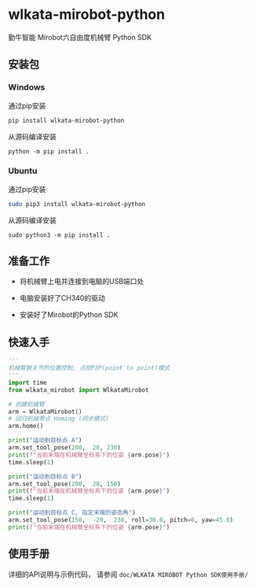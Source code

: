 # wlkata-mirobot-python 

勤牛智能 Mirobot六自由度机械臂 Python SDK

## 安装包

### Windows
通过pip安装
```bash
pip install wlkata-mirobot-python
```

从源码编译安装
```
python -m pip install .
```

### Ubuntu
通过pip安装
```bash
sudo pip3 install wlkata-mirobot-python
```
从源码编译安装
```
sudo python3 -m pip install .
```



## 准备工作

* 将机械臂上电并连接到电脑的USB端口处

* 电脑安装好了CH340的驱动

* 安装好了Mirobot的Python SDK

  

## 快速入手

```python
'''
机械臂腕关节的位置控制, 点控P2P(point to point)模式
'''
import time
from wlkata_mirobot import WlkataMirobot

# 创建机械臂 
arm = WlkataMirobot()
# 回归机械零点 Homing (同步模式)
arm.home()

print("运动到目标点 A")
arm.set_tool_pose(200,  20, 230)
print(f"当前末端在机械臂坐标系下的位姿 {arm.pose}")
time.sleep(1)

print("运动到目标点 B")
arm.set_tool_pose(200,  20, 150)
print(f"当前末端在机械臂坐标系下的位姿 {arm.pose}")
time.sleep(1)

print("运动到目标点 C, 指定末端的姿态角")
arm.set_tool_pose(150,  -20,  230, roll=30.0, pitch=0, yaw=45.0)
print(f"当前末端在机械臂坐标系下的位姿 {arm.pose}")
```

## 使用手册

详细的API说明与示例代码， 请参阅 `doc/WLKATA MIROBOT Python SDK使用手册/`

